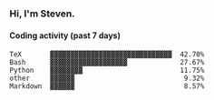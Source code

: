### Hi, I'm Steven.

#### Coding activity (past 7 days)
```
TeX       ▓▓▓▓▓▓▓▓▓▓▓▓▓▓▓▓▓▓▓▓▓▓▓▓▓▓▓▓▓▓  42.70%
Bash      ▓▓▓▓▓▓▓▓▓▓▓▓▓▓▓▓▓▓▓             27.67%
Python    ▓▓▓▓▓▓▓▓                        11.75%
other     ▓▓▓▓▓▓                           9.32%
Markdown  ▓▓▓▓▓▓                           8.57%
```

